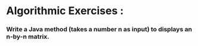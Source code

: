 # Algorithmic Exercises :

### Write a Java method (takes a number n as input) to displays an n-by-n matrix.